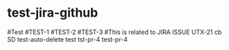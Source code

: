 # test-jira-github
#Test
#TEST-1
#TEST-2
#TEST-3
#This is related to JIRA ISSUE UTX-21 cb
SD
test-auto-delete
test
tst-pr-4
test-pr-4
